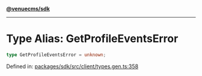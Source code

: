 [**@venuecms/sdk**](../Index.md)

***

# Type Alias: GetProfileEventsError

```ts
type GetProfileEventsError = unknown;
```

Defined in: [packages/sdk/src/client/types.gen.ts:358](https://github.com/venuecms/sdk/blob/856f3c21fe737a18a698a4045f39e91f8662f370/packages/sdk/src/client/types.gen.ts#L358)
